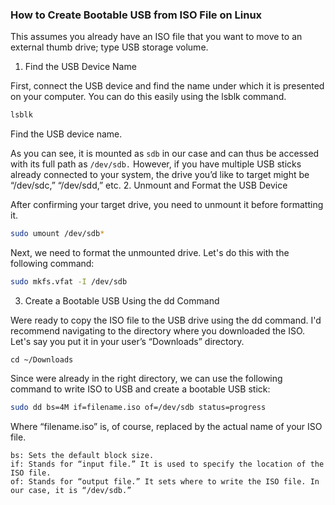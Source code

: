 ### How to Create Bootable USB from ISO File on Linux

This assumes you already have an ISO file that you want to move to an external thumb drive; type USB storage volume.
1. Find the USB Device Name

First, connect the USB device and find the name under which it is presented on your computer. You can do this easily using the lsblk command.

```bash
lsblk
```

Find the USB device name.

As you can see, it is mounted as `sdb` in our case and can thus be accessed with its full path as `/dev/sdb.` However, if you have multiple USB sticks already connected to your system, the drive you’d like to target might be “/dev/sdc,” “/dev/sdd,” etc.
2. Unmount and Format the USB Device

After confirming your target drive, you need to unmount it before formatting it.

```bash
sudo umount /dev/sdb*
```

Next, we need to format the unmounted drive. Let's do this with the following command:

```bash
sudo mkfs.vfat -I /dev/sdb
```

3. Create a Bootable USB Using the dd Command

Were ready to copy the ISO file to the USB drive using the dd command. I'd recommend navigating to the directory where you downloaded the ISO. Let's say you put it in your user’s “Downloads” directory.

`cd ~/Downloads`

Since were already in the right directory, we can use the following command to write ISO to USB and create a bootable USB stick:

```bash
sudo dd bs=4M if=filename.iso of=/dev/sdb status=progress
```

Where “filename.iso” is, of course, replaced by the actual name of your ISO file.

    bs: Sets the default block size.
    if: Stands for “input file.” It is used to specify the location of the ISO file.
    of: Stands for “output file.” It sets where to write the ISO file. In our case, it is “/dev/sdb.”
